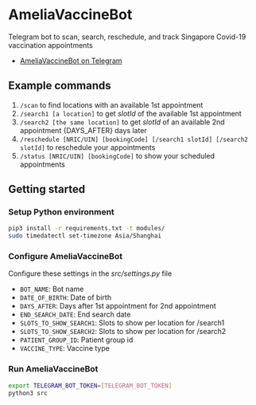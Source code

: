 # AmeliaVaccineBot

Telegram bot to scan, search, reschedule, and track Singapore Covid-19 vaccination appointments

- [AmeliaVaccineBot on Telegram](https://t.me/AmeliaVaccineBot)

## Example commands

1. `/scan` to find locations with an available 1st appointment
2. `/search1 [a location]` to get _slotId_ of the available 1st appointment
3. `/search2 [the same location]` to get _slotId_ of an available 2nd appointment {DAYS_AFTER} days later
4. `/reschedule [NRIC/UIN] [bookingCode] [/search1 slotId] [/search2 slotId]` to reschedule your appointments
5. `/status [NRIC/UIN] [bookingCode]` to show your scheduled appointments

## Getting started

### Setup Python environment

```bash
pip3 install -r requirements.txt -t modules/
sudo timedatectl set-timezone Asia/Shanghai
```

### Configure AmeliaVaccineBot

Configure these settings in the _src/settings.py_ file

- `BOT_NAME`: Bot name
- `DATE_OF_BIRTH`: Date of birth
- `DAYS_AFTER`: Days after 1st appointment for 2nd appointment
- `END_SEARCH_DATE`: End search date
- `SLOTS_TO_SHOW_SEARCH1`: Slots to show per location for /search1
- `SLOTS_TO_SHOW_SEARCH2`: Slots to show per location for /search2
- `PATIENT_GROUP_ID`: Patient group id
- `VACCINE_TYPE`: Vaccine type

### Run AmeliaVaccineBot

```bash
export TELEGRAM_BOT_TOKEN=[TELEGRAM_BOT_TOKEN]
python3 src
```
